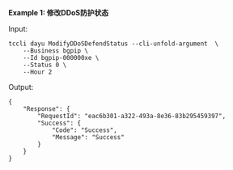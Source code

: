 **Example 1: 修改DDoS防护状态**



Input: 

```
tccli dayu ModifyDDoSDefendStatus --cli-unfold-argument  \
    --Business bgpip \
    --Id bgpip-000000xe \
    --Status 0 \
    --Hour 2
```

Output: 
```
{
    "Response": {
        "RequestId": "eac6b301-a322-493a-8e36-83b295459397",
        "Success": {
            "Code": "Success",
            "Message": "Success"
        }
    }
}
```

